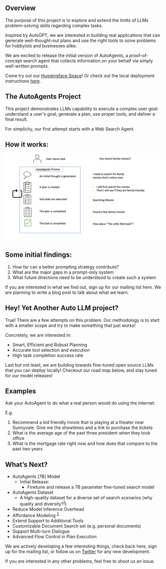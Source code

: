 ## Overview

The purpose of this project is to explore and extend the limits of LLMs problem-solving skills regarding complex tasks.

Inspired by AutoGPT, we are interested in building real applications that can generate well-thought-out plans and use the right tools to solve problems for hobbyists and businesses alike.

We are excited to release the initial version of AutoAgents, a proof-of-concept search agent that collects information on your behalf via simply well-written prompts.
 
Come try out our [Huggingface Space](https://huggingface.co/spaces/AutoLLM/AutoAgents)! Or check out the local deployment instructions [here](./docs/repo-howto.md).

## The AutoAgents Project

This project demonstrates LLMs capability to execute a complex user goal: understand a user's goal, generate a plan, use proper tools, and deliver a final result.

For simplicity, our first attempt starts with a Web Search Agent.

## How it works:

<p align="left"><img src="./docs/images/agent.png" width=580/></p>

## Some initial findings:
1. How far can a better prompting strategy contribute?
2. What are the major gaps in a prompt-only system
3. What future directions need to be understood to create such a system

If you are interested in what we find out, sign up for our mailing list here. We are planning to write a blog post to talk about what we learn.

## Hey! Yet Another Auto LLM project?

True! There are a few attempts on this problem. Our methodology is to start with a smaller scope and try to make something that just works!

Concretely, we are interested in:
* Smart, Efficient and Robust Planning
* Accurate tool selection and execution
* High task completion success rate

Last but not least, we are building towards fine-tuned open source LLMs that you can deploy locally! Checkout our road map below, and stay tuned for our model releases!

## Examples

Ask your AutoAgent to do what a real person would do using the internet:

E.g.
1. Recommend a kid friendly movie that is playing at a theater near Sunnyvale. Give me the showtimes and a link to purchase the tickets
2. What is the average age of the past three president when they took office
3. What is the mortgage rate right now and how does that compare to the past two years


## What’s Next?

* AutoAgents [7B] Model
  * Initial Release:
    * Finetune and release a 7B parameter fine-tuned search model
* AutoAgents Dataset
  * A high-quality dataset for a diverse set of search scenarios (why quality and diversity?<sup>[1](https://arxiv.org/abs/2305.11206)</sup>)
* Reduce Model Inference Overhead
* Affordance Modeling <sup>[2](https://en.wikipedia.org/wiki/Affordance)</sup>
* Extend Support to Additional Tools
* Customizable Document Search set (e.g. personal documents)
* Support Multi-turn Dialogue
* Advanced Flow Control in Plan Execution

We are actively developing a few interesting things, check back here, sign up for the mailing list, or follow us on [Twitter](https://twitter.com/AutoLLM) for any new development.
 
If you are interested in any other problems, feel free to shoot us an issue.

